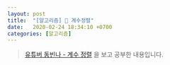 ```yaml
---
layout: post
title:  "[알고리즘] 🎨 계수정렬"
date:   2020-02-24 18:34:10 +0700
categories: [알고리즘]
---
```



> [유튜버 동빈나 - 계수 정렬](https://www.youtube.com/watch?v=n4kbFRn2z9M&list=PLRx0vPvlEmdDHxCvAQS1_6XV4deOwfVrz&index=12) 을 보고 공부한 내용입니다.

<br>

